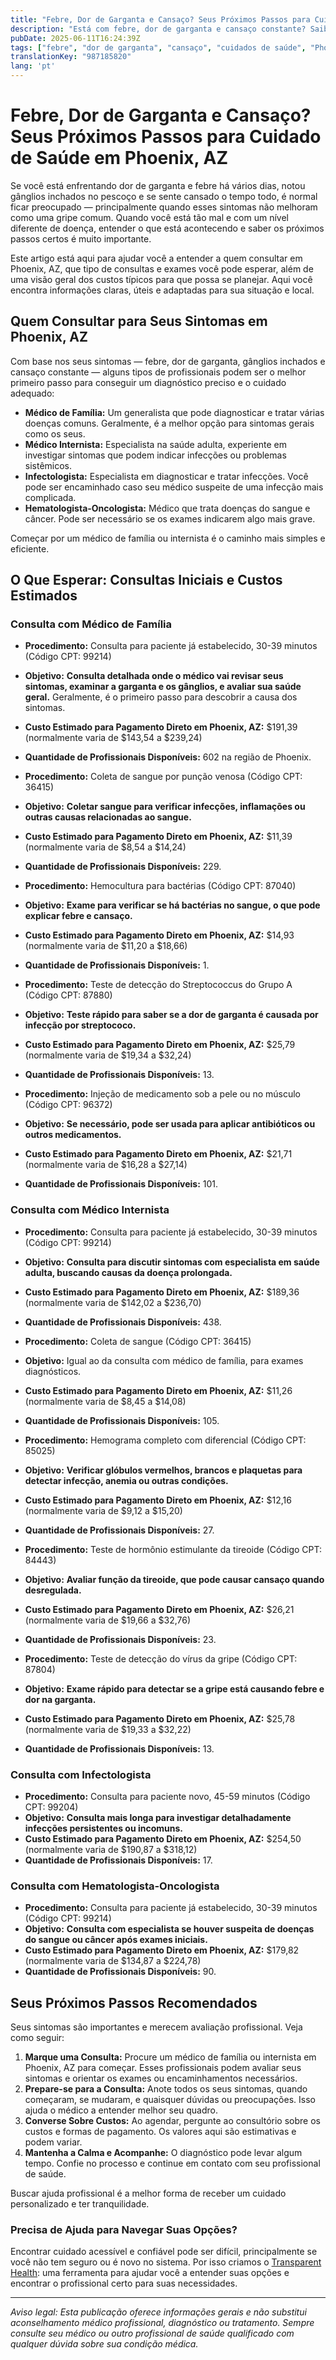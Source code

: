 ```yaml
---
title: "Febre, Dor de Garganta e Cansaço? Seus Próximos Passos para Cuidado de Saúde em Phoenix, AZ"
description: "Está com febre, dor de garganta e cansaço constante? Saiba quem consultar e o que esperar em Phoenix, AZ."
pubDate: 2025-06-11T16:24:39Z
tags: ["febre", "dor de garganta", "cansaço", "cuidados de saúde", "Phoenix AZ", "consulta médica", "transparência de custos"]
translationKey: "987185820"
lang: 'pt'
---
```


# Febre, Dor de Garganta e Cansaço? Seus Próximos Passos para Cuidado de Saúde em Phoenix, AZ

Se você está enfrentando dor de garganta e febre há vários dias, notou gânglios inchados no pescoço e se sente cansado o tempo todo, é normal ficar preocupado — principalmente quando esses sintomas não melhoram como uma gripe comum. Quando você está tão mal e com um nível diferente de doença, entender o que está acontecendo e saber os próximos passos certos é muito importante.

Este artigo está aqui para ajudar você a entender a quem consultar em Phoenix, AZ, que tipo de consultas e exames você pode esperar, além de uma visão geral dos custos típicos para que possa se planejar. Aqui você encontra informações claras, úteis e adaptadas para sua situação e local.

## Quem Consultar para Seus Sintomas em Phoenix, AZ

Com base nos seus sintomas — febre, dor de garganta, gânglios inchados e cansaço constante — alguns tipos de profissionais podem ser o melhor primeiro passo para conseguir um diagnóstico preciso e o cuidado adequado:

- **Médico de Família:** Um generalista que pode diagnosticar e tratar várias doenças comuns. Geralmente, é a melhor opção para sintomas gerais como os seus.
- **Médico Internista:** Especialista na saúde adulta, experiente em investigar sintomas que podem indicar infecções ou problemas sistêmicos.
- **Infectologista:** Especialista em diagnosticar e tratar infecções. Você pode ser encaminhado caso seu médico suspeite de uma infecção mais complicada.
- **Hematologista-Oncologista:** Médico que trata doenças do sangue e câncer. Pode ser necessário se os exames indicarem algo mais grave.

Começar por um médico de família ou internista é o caminho mais simples e eficiente.

## O Que Esperar: Consultas Iniciais e Custos Estimados

### Consulta com Médico de Família

- **Procedimento:** Consulta para paciente já estabelecido, 30-39 minutos (Código CPT: 99214)  
- **Objetivo:** **Consulta detalhada onde o médico vai revisar seus sintomas, examinar a garganta e os gânglios, e avaliar sua saúde geral.** Geralmente, é o primeiro passo para descobrir a causa dos sintomas.  
- **Custo Estimado para Pagamento Direto em Phoenix, AZ:** $191,39 (normalmente varia de $143,54 a $239,24)  
- **Quantidade de Profissionais Disponíveis:** 602 na região de Phoenix.

- **Procedimento:** Coleta de sangue por punção venosa (Código CPT: 36415)  
- **Objetivo:** **Coletar sangue para verificar infecções, inflamações ou outras causas relacionadas ao sangue.**  
- **Custo Estimado para Pagamento Direto em Phoenix, AZ:** $11,39 (normalmente varia de $8,54 a $14,24)  
- **Quantidade de Profissionais Disponíveis:** 229.

- **Procedimento:** Hemocultura para bactérias (Código CPT: 87040)  
- **Objetivo:** **Exame para verificar se há bactérias no sangue, o que pode explicar febre e cansaço.**  
- **Custo Estimado para Pagamento Direto em Phoenix, AZ:** $14,93 (normalmente varia de $11,20 a $18,66)  
- **Quantidade de Profissionais Disponíveis:** 1.

- **Procedimento:** Teste de detecção do Streptococcus do Grupo A (Código CPT: 87880)  
- **Objetivo:** **Teste rápido para saber se a dor de garganta é causada por infecção por streptococo.**  
- **Custo Estimado para Pagamento Direto em Phoenix, AZ:** $25,79 (normalmente varia de $19,34 a $32,24)  
- **Quantidade de Profissionais Disponíveis:** 13.

- **Procedimento:** Injeção de medicamento sob a pele ou no músculo (Código CPT: 96372)  
- **Objetivo:** **Se necessário, pode ser usada para aplicar antibióticos ou outros medicamentos.**  
- **Custo Estimado para Pagamento Direto em Phoenix, AZ:** $21,71 (normalmente varia de $16,28 a $27,14)  
- **Quantidade de Profissionais Disponíveis:** 101.

### Consulta com Médico Internista

- **Procedimento:** Consulta para paciente já estabelecido, 30-39 minutos (Código CPT: 99214)  
- **Objetivo:** **Consulta para discutir sintomas com especialista em saúde adulta, buscando causas da doença prolongada.**  
- **Custo Estimado para Pagamento Direto em Phoenix, AZ:** $189,36 (normalmente varia de $142,02 a $236,70)  
- **Quantidade de Profissionais Disponíveis:** 438.

- **Procedimento:** Coleta de sangue (Código CPT: 36415)  
- **Objetivo:** Igual ao da consulta com médico de família, para exames diagnósticos.  
- **Custo Estimado para Pagamento Direto em Phoenix, AZ:** $11,26 (normalmente varia de $8,45 a $14,08)  
- **Quantidade de Profissionais Disponíveis:** 105.

- **Procedimento:** Hemograma completo com diferencial (Código CPT: 85025)  
- **Objetivo:** **Verificar glóbulos vermelhos, brancos e plaquetas para detectar infecção, anemia ou outras condições.**  
- **Custo Estimado para Pagamento Direto em Phoenix, AZ:** $12,16 (normalmente varia de $9,12 a $15,20)  
- **Quantidade de Profissionais Disponíveis:** 27.

- **Procedimento:** Teste de hormônio estimulante da tireoide (Código CPT: 84443)  
- **Objetivo:** **Avaliar função da tireoide, que pode causar cansaço quando desregulada.**  
- **Custo Estimado para Pagamento Direto em Phoenix, AZ:** $26,21 (normalmente varia de $19,66 a $32,76)  
- **Quantidade de Profissionais Disponíveis:** 23.

- **Procedimento:** Teste de detecção do vírus da gripe (Código CPT: 87804)  
- **Objetivo:** **Exame rápido para detectar se a gripe está causando febre e dor na garganta.**  
- **Custo Estimado para Pagamento Direto em Phoenix, AZ:** $25,78 (normalmente varia de $19,33 a $32,22)  
- **Quantidade de Profissionais Disponíveis:** 13.

### Consulta com Infectologista

- **Procedimento:** Consulta para paciente novo, 45-59 minutos (Código CPT: 99204)  
- **Objetivo:** **Consulta mais longa para investigar detalhadamente infecções persistentes ou incomuns.**  
- **Custo Estimado para Pagamento Direto em Phoenix, AZ:** $254,50 (normalmente varia de $190,87 a $318,12)  
- **Quantidade de Profissionais Disponíveis:** 17.

### Consulta com Hematologista-Oncologista

- **Procedimento:** Consulta para paciente já estabelecido, 30-39 minutos (Código CPT: 99214)  
- **Objetivo:** **Consulta com especialista se houver suspeita de doenças do sangue ou câncer após exames iniciais.**  
- **Custo Estimado para Pagamento Direto em Phoenix, AZ:** $179,82 (normalmente varia de $134,87 a $224,78)  
- **Quantidade de Profissionais Disponíveis:** 90.

## Seus Próximos Passos Recomendados

Seus sintomas são importantes e merecem avaliação profissional. Veja como seguir:

1. **Marque uma Consulta:** Procure um médico de família ou internista em Phoenix, AZ para começar. Esses profissionais podem avaliar seus sintomas e orientar os exames ou encaminhamentos necessários.  
2. **Prepare-se para a Consulta:** Anote todos os seus sintomas, quando começaram, se mudaram, e quaisquer dúvidas ou preocupações. Isso ajuda o médico a entender melhor seu quadro.  
3. **Converse Sobre Custos:** Ao agendar, pergunte ao consultório sobre os custos e formas de pagamento. Os valores aqui são estimativas e podem variar.  
4. **Mantenha a Calma e Acompanhe:** O diagnóstico pode levar algum tempo. Confie no processo e continue em contato com seu profissional de saúde.

Buscar ajuda profissional é a melhor forma de receber um cuidado personalizado e ter tranquilidade.

### Precisa de Ajuda para Navegar Suas Opções?

Encontrar cuidado acessível e confiável pode ser difícil, principalmente se você não tem seguro ou é novo no sistema. Por isso criamos o [Transparent Health](https://transparenthealth.ai): uma ferramenta para ajudar você a entender suas opções e encontrar o profissional certo para suas necessidades.

---

*Aviso legal: Esta publicação oferece informações gerais e não substitui aconselhamento médico profissional, diagnóstico ou tratamento. Sempre consulte seu médico ou outro profissional de saúde qualificado com qualquer dúvida sobre sua condição médica.*